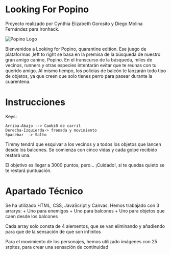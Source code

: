 # Looking For Popino

Proyecto realizado por Cynthia Elizabeth Gorosito y Diego Molina Fernández para Ironhack.







![Popino Logo](http://cylabeth.com/ironhack/game/logo_popino_modificado.png)

Bienvenidos a Looking for Popino, quarantine edition.
Ese juego de plataformas ,left to right se basa en la premisa de la búsqueda de nuestro gran amigo canino, 
Popino.
En el transcurso de la búsqueda, miles de vecinos, runners y otras especies intentarán evitar que te reunas con tu querido amigo. 
Al mismo tiempo, los policías de balcón te lanzarán todo tipo de objetos, ya que creen que solo tienes perro para pasear
durante la cuarentena.


# Instrucciones

Keys:

```
Arriba-Abajo --> Cambi0 de carril
Derecha-Izquierda-> frenada y movimiento
Spacebar --> Salto
```

Timmy tendrá que esquivar a los vecinos y a todos los objetos que lancen desde los balcones.
Se comienza con cinco vidas y cada golpe recibido restará una. 

El objetivo es llegar a 3000 puntos, pero... ¡Cuidado!, si te quedas quieto se te restará puntuación.



# Apartado Técnico

Se ha utilizado HTML, CSS, JavaScript y Canvas.
Hemos trabajado con 3 arrarys:
    + Uno para enemigos
    + Uno para balcones
    + Uno para objetos que caen desde los balcones

Cada array solo consta de 4 alementos, que se van eliminando y añadiendo para que de la sensación de que son infinitos

Para el movimiento de los personajes, hemos utilizado imágenes con 25 srpites, para crear una sensación de continuidad